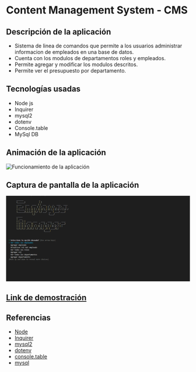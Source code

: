 # Content Management System - CMS

## Descripción de la aplicación

* Sistema de linea de comandos que permite a los usuarios administrar informacion de empleados en una base de datos.
* Cuenta con los modulos de departamentos roles y empleados.
* Permite agregar y modificar los modulos descritos.
* Permite ver el presupuesto por departamento.


## Tecnologías usadas

* Node js
* Inquirer
* mysql2
* dotenv
* Console.table
* MySql DB


## Animación de la aplicación

![Funcionamiento de la aplicación](https://github.com/JulioCesarDelAngel/CMS-M12-D01/blob/main/assets/images/CMS-M12-D01.gif)

## Captura de pantalla de la aplicación

![Visualización de la aplicación](https://github.com/JulioCesarDelAngel/CMS-M12-D01/blob/main/assets/images/CMS-M12-D01.png)


## [Link de demostración](https://drive.google.com/file/d/1KAmWpJSXoQ0PLM4U784A6IOktzqLrKge/view?usp=sharing "Link de demostración")


## Referencias

- [Node](https://www.npmjs.com/package/node)
- [Inquirer](https://www.npmjs.com/package/inquirer)
- [mysql2](https://www.npmjs.com/package/mysql2)
- [dotenv](https://www.npmjs.com/package/dotenv)
- [console.table](https://www.npmjs.com/package/console.table)
- [mysql](https://www.mysql.com/)
